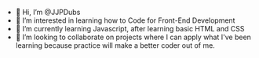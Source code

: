 - 👋 Hi, I’m @JJPDubs
- 👀 I’m interested in learning how to Code for Front-End Development
- 🌱 I’m currently learning Javascript, after learning basic HTML and CSS
- 💞️ I’m looking to collaborate on projects where I can apply what I've been learning because practice will make a better coder out of me.


<!---
JJPDubs/JJPDubs is a ✨ special ✨ repository because its `README.md` (this file) appears on your GitHub profile.
You can click the Preview link to take a look at your changes.
--->
